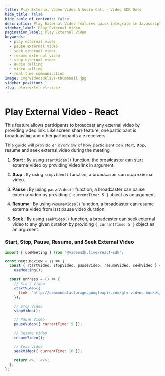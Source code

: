 ```yaml
---
title: Play External Video Video & Audio Call - Video SDK Docs
hide_title: false
hide_table_of_contents: false
description: Play External Video features quick integrate in Javascript, React JS, Android, IOS, React Native, Flutter with Video SDK to add live video & audio conferencing to your applications.
sidebar_label: Play External Video
pagination_label: Play External Video
keywords:
  - play external video
  - pause external video
  - seek external video
  - resume external video
  - stop external video
  - audio calling
  - video calling
  - real-time communication
image: img/videosdklive-thumbnail.jpg
sidebar_position: 1
slug: play-external-video
---
```


# Play External Video - React

This feature allows participants to broadcast any external video by providing video link.
Like screen share feature, one participant is broadcasting and other participants are receivers.

This guide will provide an overview of how participant can start, stop, resume and seek external video during the meeting.

1. **Start** : By using `startVideo()` function, the broadcaster can start external video by providing video link in argument.

2. **Stop** : By using `stopVideo()` function, a broadcaster can stop external video.

3. **Pause** : By using `pauseVideo()` function, a broadcaster can pause external video by providing `{ currentTime: 5 }` object as an argument.

4. **Resume** : By using `resumeVideo()` function, a broadcaster can resume external video from last pause video duration.

5. **Seek** : By using `seekVideo()` function, a broadcaster can seek external video to any given duration by providing `{ currentTime: 5 }` object as an argument.

### Start, Stop, Pause, Resume, and Seek External Video

```js
import { useMeeting } from "@videosdk.live/react-sdk";

const MeetingView = () => {
  const { startVideo, stopVideo, pauseVideo, resumeVideo, seekVideo } =
    useMeeting();

  const onPress = () => {
    // Start Video
    startVideo({
      link: "http://commondatastorage.googleapis.com/gtv-videos-bucket/sample/BigBuckBunny.mp4",
    });

    // Stop Video
    stopVideo();

    // Pause Video
    pauseVideo({ currentTime: 5 });

    // Resume Video
    resumeVideo();

    // Seek Video
    seekVideo({ currentTime: 10 });

    return <>...</>;
  };
};
```
